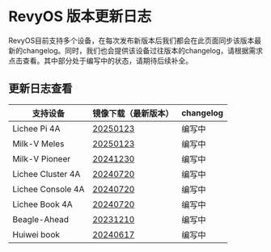 # RevyOS 版本更新日志

RevyOS目前支持多个设备，在每次发布新版本后我们都会在此页面同步该版本最新的changelog。同时，我们也会提供该设备过往版本的changelog，请根据需求点击查看。其中部分处于编写中的状态，请期待后续补全。

## 更新日志查看

| 支持设备          | 镜像下载（最新版本） | changelog |
| ----------------- | ----------|--------------------------------------------- |
| Lichee Pi 4A      | [20250123](https://mirror.iscas.ac.cn/revyos/extra/images/lpi4a/20250123/)       | 编写中 |
| Milk-V Meles      | [20250123](https://mirror.iscas.ac.cn/revyos/extra/images/meles/20250123/)       | 编写中 |
| Milk-V Pioneer    | [20241230](https://mirror.iscas.ac.cn/revyos/extra/images/sg2042/20241230/)      | 编写中 |
| Lichee Cluster 4A | [20240720](https://mirror.iscas.ac.cn/revyos/extra/images/lpi4a/)                | 编写中 |
| Lichee Console 4A | [20240720](https://mirror.iscas.ac.cn/revyos/extra/images/lcon4a/20240720/)      | 编写中 |
| Lichee Book 4A    | [20240720](https://mirror.iscas.ac.cn/revyos/extra/images/laptop4a/)             | 编写中 |
| Beagle-Ahead      | [20231210](https://mirror.iscas.ac.cn/revyos/extra/images/beagle/20231210/)      | 编写中 |
| Huiwei book       | [20240617](https://mirror.iscas.ac.cn/revyos/extra/images/huiwei/test/20240617/) | 编写中 |